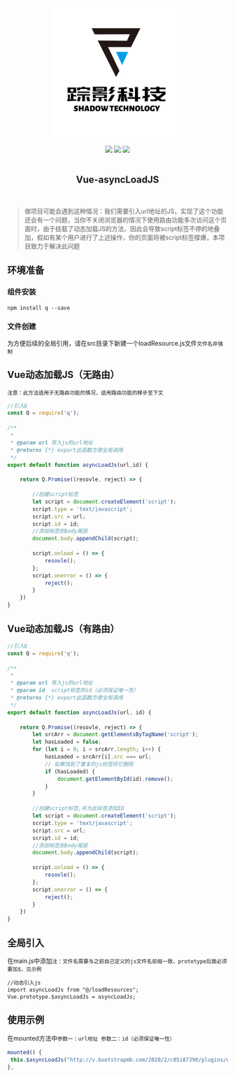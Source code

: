 

<div align=center><img src="https://github.com/ZYKJShadow/vue-asyncLoadJs/blob/master/ScreenShots/shadow_logo.png" width=300 heigh=300 ></div><br>


<div align=center>
 <img src="https://camo.githubusercontent.com/b07168720c736b9a308a82f7ba5502f37e491779/68747470733a2f2f696d672e736869656c64732e696f2f636972636c6563692f70726f6a6563742f6769746875622f7675656a732f7675652f6465762e7376673f73616e6974697a653d74727565" >
 <img src="https://camo.githubusercontent.com/9680910106d8b2169bb62b6ddb2e8d7b1136d3ff/68747470733a2f2f696d672e736869656c64732e696f2f6e706d2f762f7675652e7376673f73616e6974697a653d74727565">

<img src="https://camo.githubusercontent.com/608dd8517bbaed6004fe246dbbf96f1cfdfd0a32/68747470733a2f2f696d672e736869656c64732e696f2f6e706d2f6c2f7675652e7376673f73616e6974697a653d74727565">
</div><br>

<h2 align=center> Vue-asyncLoadJS</h2><br>


> 做项目可能会遇到这种情况：我们需要引入url地址的JS，实现了这个功能还会有一个问题，当你不关闭浏览器的情况下使用路由功能多次访问这个页面时，由于挂载了动态加载JS的方法，因此会导致script标签不停的地叠加，假如有某个用户进行了上述操作，你的页面将被script标签撑爆，本项目致力于解决此问题


## 环境准备
### 组件安装
```
npm install q --save
```
### 文件创建
为方便后续的全局引用，请在src目录下新建一个loadResource.js文件`文件名非强制`

## Vue动态加载JS（无路由）
`注意：此方法适用于无路由功能的情况，适用路由功能的移步至下文`

```JavaScript
//引入Q
const Q = require('q');

/**
 *
 * @param url 导入js的url地址
 * @returns {*} export此函数方便全局调用
 */
export default function asyncLoadJs(url,id) {

    return Q.Promise((resovle, reject) => {

        //创建script标签
        let script = document.createElement('script');
        script.type = 'text/javascript';
        script.src = url;
        script.id = id;
        //添加标签到body尾部
        document.body.appendChild(script);

        script.onload = () => {
            resovle();
        };
        script.onerror = () => {
            reject();
        }
    })
}
```
## Vue动态加载JS（有路由）

```JavaScript
//引入Q
const Q = require('q');

/**
 *
 * @param url 导入js的url地址
 * @param id  script标签的id（必须保证唯一性）
 * @returns {*} export此函数方便全局调用
 */
export default function asyncLoadJs(url, id) {

    return Q.Promise((resovle, reject) => {
        let srcArr = document.getElementsByTagName('script');
        let hasLoaded = false;
        for (let i = 0; i < srcArr.length; i++) {
            hasLoaded = srcArr[i].src === url;
            // 如果找到了重复的js标签将它删除
            if (hasLoaded) {
                document.getElementById(id).remove();
            }
        }

        //创建script标签,并为此标签添加ID
        let script = document.createElement('script');
        script.type = 'text/javascript';
        script.src = url;
        script.id = id;
        //添加标签到body尾部
        document.body.appendChild(script);

        script.onload = () => {
            resovle();
        };
        script.onerror = () => {
            reject();
        }
    })
}

```
## 全局引入

在main.js中添加`注：文件名需要与之前自己定义的js文件名前缀一致，prototype后面必须要加$，见示例`
```
//动态引入js
import asyncLoadJs from "@/loadResources";
Vue.prototype.$asyncLoadJs = asyncLoadJs;
```

## 使用示例
在mounted方法中`参数一：url地址 参数二：id（必须保证唯一性）`
```JavaScript
mounted() {
 this.$asyncLoadJs("http://v.bootstrapmb.com/2020/2/c85i87390/plugins/dropify/dropify.min.js","dropify");
},
```
